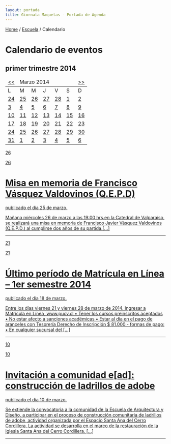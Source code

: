 ```yaml
---
layout: portada
title: Giornata Maquetas - Portada de Agenda
---
```


<div class='fila'>
  <div class='col-lg-5 col-lg-offset-6 col-md-6 col-md-offset-2 col-sm-12 col-sm-offset-1 col-xs-21 col-xs-offset-1'> <!-- breadcrumbs -->
    <p class='pizarra-oscuro breadcrumbs'><a href='{{ site.baseurl }}/pags/home'>Home</a> / <a href='#'>Escuela</a> / Calendario</p>
  </div>
</div> <!-- fin breadcrumbs -->

<div class='fila margen-inferior'>
  <div class='col-lg-17 col-lg-offset-6 col-md-12 col-md-offset-7 col-sm-10 col-sm-offset-8 col-xs-18 col-xs-offset-1'>
    <h1 class='titulo-articulo rojo-claro'>Calendario de eventos</h1>
    <div class='col-md-24 col-md-offset-0  col-sm-24 col-sm-offset-0 col-xs-22 col-xs-offset-0 margen-superior-xs'> <!-- subtítulo -->
      <h2 class='subtitulo-articulo gris-oscuro'>primer trimestre 2014</h2>
    </div>
  </div>
</div> <!-- fin descripcion y trimestre -->

<!--inicio calendario del mes -->
<div class='col-lg-4 col-lg-offset-2 col-md-4 col-md-offset-2 col-sm-7 col-sm-offset-1 col-xs-8 col-xs-offset-8 margen-inferior calendario-agenda-ead'>
	<div class="em-calendar-wrapper" id="em-calendar-196">
		<table class="em-calendar fondo-blanco">
			<thead>
				<tr>
					<td><a rel="nofollow" href="?ajaxCalendar=1&amp;mo=2&amp;yr=2014&amp;limit=3" class="em-calnav em-calnav-prev">&lt;&lt;</a></td>
					<td colspan="5" class="month_name">Marzo 2014</td>
					<td><a rel="nofollow" href="?ajaxCalendar=1&amp;mo=4&amp;yr=2014&amp;limit=3" class="em-calnav em-calnav-next">&gt;&gt;</a></td>
				</tr>
			</thead>
  			<tbody>
			    <tr class="days-names">
			      <td>L</td><td>M</td><td>M</td><td>J</td><td>V</td><td>S</td><td>D</td>
			    </tr>
    			<tr>
              	<td class="eventful-pre">
                    <a class='gris-blanco' title="Bob Seger, Gatlin Brothers, Justin Moore" href="http://demo.wp-events-plugin.com/events/2014-02-25/?limit=3">24</a>
                  </td>
                <td class="eventful-pre">
                    <a class='gris-blanco' title="Bob Seger, Gatlin Brothers, Justin Moore" href="http://demo.wp-events-plugin.com/events/2014-02-25/?limit=3">25</a>
                  </td>
                <td class="eventful-pre">
                    <a class='gris-blanco' title="Bob Seger, Gatlin Brothers, Justin Moore" href="http://demo.wp-events-plugin.com/events/2014-02-25/?limit=3">26</a>
                  </td>
                <td class="eventful-pre">
                    <a class='gris-blanco' title="Bob Seger, Gatlin Brothers, Justin Moore" href="http://demo.wp-events-plugin.com/events/2014-02-25/?limit=3">27</a>
                  </td>
                <td class="eventful-pre">
                    <a class='gris-blanco' title="Bob Seger, Gatlin Brothers, Justin Moore" href="http://demo.wp-events-plugin.com/events/2014-02-25/?limit=3">28</a>
                  </td>
                <td class="eventful">
                    <a class='gris' title="Bob Seger, Gatlin Brothers, Justin Moore" href="http://demo.wp-events-plugin.com/events/2014-02-25/?limit=3">1</a>
                  </td>
                <td class="eventful">
                    <a class='gris' title="Bob Seger, Gatlin Brothers, Justin Moore" href="http://demo.wp-events-plugin.com/events/2014-02-25/?limit=3">2</a>
                </td>
        		</tr><tr>       
        		<td class="eventful">
                    <a class='gris' title="Bob Seger, Gatlin Brothers, Justin Moore" href="http://demo.wp-events-plugin.com/events/2014-02-25/?limit=3">3</a>
                  </td>
                <td class="eventful">
                    <a class='gris' title="Bob Seger, Gatlin Brothers, Justin Moore" href="http://demo.wp-events-plugin.com/events/2014-02-25/?limit=3">4</a>
                  </td>
                <td class="eventful">
                    <a class='gris' title="Bob Seger, Gatlin Brothers, Justin Moore" href="http://demo.wp-events-plugin.com/events/2014-02-25/?limit=3">5</a>
                  </td>
                <td class="eventful">
                    <a class='gris' title="Bob Seger, Gatlin Brothers, Justin Moore" href="http://demo.wp-events-plugin.com/events/2014-02-25/?limit=3">6</a>
                  </td>
                <td class="eventful">
                    <a class='gris' title="Bob Seger, Gatlin Brothers, Justin Moore" href="http://demo.wp-events-plugin.com/events/2014-02-25/?limit=3">7</a>
                  </td>
                <td class="eventful">
                    <a class='gris' title="Bob Seger, Gatlin Brothers, Justin Moore" href="http://demo.wp-events-plugin.com/events/2014-02-25/?limit=3">8</a>
                  </td>
                <td class="eventful">
                    <a class='gris' title="Bob Seger, Gatlin Brothers, Justin Moore" href="http://demo.wp-events-plugin.com/events/2014-02-25/?limit=3">9</a>
                  </td>
        		</tr><tr>       
        		<td class="eventful">
                    <a class='rojo' title="Bob Seger, Gatlin Brothers, Justin Moore" href="http://demo.wp-events-plugin.com/events/2014-02-25/?limit=3">10</a>
                  </td>
                <td class="eventful">
                    <a class='gris' title="Bob Seger, Gatlin Brothers, Justin Moore" href="http://demo.wp-events-plugin.com/events/2014-02-25/?limit=3">11</a>
                  </td>
                <td class="eventful">
                    <a class='gris' title="Bob Seger, Gatlin Brothers, Justin Moore" href="http://demo.wp-events-plugin.com/events/2014-02-25/?limit=3">12</a>
                  </td>
                <td class="eventful">
                    <a class='gris' title="Bob Seger, Gatlin Brothers, Justin Moore" href="http://demo.wp-events-plugin.com/events/2014-02-25/?limit=3">13</a>
                  </td>
                <td class="eventful">
                    <a class='gris' title="Bob Seger, Gatlin Brothers, Justin Moore" href="http://demo.wp-events-plugin.com/events/2014-02-25/?limit=3">14</a>
                  </td>
                <td class="eventful">
                    <a class='gris' title="Bob Seger, Gatlin Brothers, Justin Moore" href="http://demo.wp-events-plugin.com/events/2014-02-25/?limit=3">15</a>
                  </td>
                <td class="eventful">
                    <a class='gris' title="Bob Seger, Gatlin Brothers, Justin Moore" href="http://demo.wp-events-plugin.com/events/2014-02-25/?limit=3">16</a>
                  </td>
        		</tr><tr>       
        		<td class="eventful">
                    <a class='gris' title="Bob Seger, Gatlin Brothers, Justin Moore" href="http://demo.wp-events-plugin.com/events/2014-02-25/?limit=3">17</a>
                  </td>
                <td class="eventful">
                    <a class='gris' title="Bob Seger, Gatlin Brothers, Justin Moore" href="http://demo.wp-events-plugin.com/events/2014-02-25/?limit=3">18</a>
                  </td>
                <td class="eventful">
                    <a class='gris' title="Bob Seger, Gatlin Brothers, Justin Moore" href="http://demo.wp-events-plugin.com/events/2014-02-25/?limit=3">19</a>
                  </td>
                <td class="eventful">
                    <a class='gris' title="Bob Seger, Gatlin Brothers, Justin Moore" href="http://demo.wp-events-plugin.com/events/2014-02-25/?limit=3">20</a>
                  </td>
                <td class="eventful">
                    <a class='rojo' title="Bob Seger, Gatlin Brothers, Justin Moore" href="http://demo.wp-events-plugin.com/events/2014-02-25/?limit=3">21</a>
                  </td>
                <td class="eventful">
                    <a class='gris' title="Bob Seger, Gatlin Brothers, Justin Moore" href="http://demo.wp-events-plugin.com/events/2014-02-25/?limit=3">22</a>
                  </td>
                <td class="eventful">
                    <a class='gris' title="Bob Seger, Gatlin Brothers, Justin Moore" href="http://demo.wp-events-plugin.com/events/2014-02-25/?limit=3">23</a>
                  </td>
        		</tr><tr> 
        		<td class="eventful">
                    <a class='gris' title="Bob Seger, Gatlin Brothers, Justin Moore" href="http://demo.wp-events-plugin.com/events/2014-02-25/?limit=3">24</a>
                  </td>
                <td class="eventful">
                    <a class='gris' title="Bob Seger, Gatlin Brothers, Justin Moore" href="http://demo.wp-events-plugin.com/events/2014-02-25/?limit=3">25</a>
                  </td>
                <td class="eventful">
                    <a class='rojo' title="Bob Seger, Gatlin Brothers, Justin Moore" href="http://demo.wp-events-plugin.com/events/2014-02-25/?limit=3">26</a>
                  </td>
                <td class="eventful">
                    <a class='gris' title="Bob Seger, Gatlin Brothers, Justin Moore" href="http://demo.wp-events-plugin.com/events/2014-02-25/?limit=3">27</a>
                  </td>
                <td class="eventful-today">
                    <a class='gris' title="Bob Seger, Gatlin Brothers, Justin Moore" href="http://demo.wp-events-plugin.com/events/2014-02-25/?limit=3">28</a>
                  </td>
                <td class="eventful">
                    <a class='gris' title="Bob Seger, Gatlin Brothers, Justin Moore" href="http://demo.wp-events-plugin.com/events/2014-02-25/?limit=3">29</a>
                  </td>
                <td class="eventful">
                    <a class='gris' title="Bob Seger, Gatlin Brothers, Justin Moore" href="http://demo.wp-events-plugin.com/events/2014-02-25/?limit=3">30</a>
                  </td>
        		</tr><tr>
                <td class="eventful">
                    <a class='gris' title="Bob Seger, Gatlin Brothers, Justin Moore" href="http://demo.wp-events-plugin.com/events/2014-02-25/?limit=3">31</a>
                  </td>
                <td class="eventful">
                    <a class='gris-blanco' title="Bob Seger, Gatlin Brothers, Justin Moore" href="http://demo.wp-events-plugin.com/events/2014-02-25/?limit=3">1</a>
                  </td>
                <td class="eventful">
                    <a class='gris-blanco' title="Bob Seger, Gatlin Brothers, Justin Moore" href="http://demo.wp-events-plugin.com/events/2014-02-25/?limit=3">2</a>
                  </td>
                <td class="eventful">
                    <a class='gris-blanco' title="Bob Seger, Gatlin Brothers, Justin Moore" href="http://demo.wp-events-plugin.com/events/2014-02-25/?limit=3">3</a>
                  </td>
                <td class="eventful">
                    <a class='gris-blanco' title="Bob Seger, Gatlin Brothers, Justin Moore" href="http://demo.wp-events-plugin.com/events/2014-02-25/?limit=3">4</a>
                  </td>
                <td class="eventful">
                    <a class='gris-blanco' title="Bob Seger, Gatlin Brothers, Justin Moore" href="http://demo.wp-events-plugin.com/events/2014-02-25/?limit=3">5</a>
                  </td>
                <td class="eventful">
                    <a class='gris-blanco' title="Bob Seger, Gatlin Brothers, Justin Moore" href="http://demo.wp-events-plugin.com/events/2014-02-25/?limit=3">6</a>
                  </td>
            </tr>
  			</tbody>
		</table>
	</div>
</div> <!-- fin calendario del mes -->
<!-- inicio eventos del mes -->
<div class='col-lg-10 col-lg-offset-0 col-md-8 col-md-offset-1 col-sm-14 col-sm-offset-0 col-xs-18 col-xs-offset-3 lista-articulos-agenda-ead'>
  <div class='fila margen-inferior'> <!-- noticia uno -->
    <a href='#'>
      <div class='col-lg-24 col-md-24 col-sm-24 col-xs-24 caja-articulo-agenda-ead'>
        <div class='col-lg-4 oculto-md col-xs-6'>
          <p class='dia-evento'>26</p>
        </div>
        <div class='oculto-lg col-md-5 col-md-offset-1 oculto-sm oculto-xs'>
          <p class='dia-evento md'>26</p>
        </div>
        <div class='fila'>
        <div class='col-lg-19 col-lg-offset-1 col-md-18 col-md-offset-0 col-sm-17 col-sm-offset-0 col-xs-16 col-xs-offset-0 margen-superior-xs'>
          <h1 class='rojo-opuesto delgado'>Misa en memoria de Francisco Vásquez Valdovinos (Q.E.P.D)</h1>
          <p class='datos-publicacion'>publicado el día <span class='rojo'>25 de marzo.</span></p>
        </div>
      </div>
          <div class='col-lg-19 col-lg-offset-5 col-md-22 col-md-offset-1 col-sm-22 col-sm-offset-1 col-xs-22 col-xs-offset-1'>
            <p>Mañana miércoles 26 de marzo a las 19:00 hrs.en la Catedral de Valparaíso, se realizará una misa en memoria de Francisco Javier Vásquez Valdovinos (Q.E.P.D.) al cumplirse dos años de su partida.[...]</p>
          </div>
        <span class='derecha ico-cruz ico-lg'></span>
      </div>
      <hr>
    </a>
  </div> <!-- fin noticia uno -->
  <div class='fila margen-inferior'> <!-- noticia dos -->
    <a href='{{ site.baseurl }}/pags/articulo-agenda'>
      <div class='col-lg-24 col-md-24 col-sm-24 col-xs-24 caja-articulo-agenda-ead'>
        <div class='col-lg-4 oculto-md col-xs-6'>
          <p class='dia-evento'>21</p>
        </div>
        <div class='oculto-lg col-md-5 col-md-offset-1 oculto-sm oculto-xs'>
          <p class='dia-evento md'>21</p>
        </div>
        <div class='fila'>
        <div class='col-lg-19 col-lg-offset-1 col-md-18 col-md-offset-0 col-sm-17 col-sm-offset-0 col-xs-16 col-xs-offset-0 margen-superior-xs'>
          <h1 class="rojo-opuesto delgado">Último período de Matrícula en Línea – 1er semestre 2014</h1>
          <p class='datos-publicacion'>publicado el día <span class='rojo'>18 de marzo.</span></p>
        </div>
      </div>
          <div class='col-lg-19 col-lg-offset-5 col-md-22 col-md-offset-1 col-sm-22 col-sm-offset-1 col-xs-22 col-xs-offset-1'>
            <p>Entre los días viernes 21 y viernes 28 de marzo de 2014. Ingresar a Matrícula en Línea, www.pucv.cl • Tener los cursos preinscritos aceptados • No estar afecto a sanciones académicas • Estar al día en el pago de aranceles con Tesorería Derecho de Inscripción $ 81.000.- formas de pago: • En cualquier sucursal del [...]</p>
          </div>
        <span class='derecha ico-cruz ico-lg'></span>
      </div>
      <hr>
    </a>
  </div> <!-- fin noticia dos -->
  <div class='fila margen-inferior'> <!-- noticia tres -->
    <a href='#'>
      <div class='col-lg-24 col-md-24 col-sm-24 col-xs-24 caja-articulo-agenda-ead'>
        <div class='col-lg-4 oculto-md col-xs-6'>
          <p class='dia-evento'>10</p>
        </div>
        <div class='oculto-lg col-md-5 col-md-offset-1 oculto-sm oculto-xs'>
          <p class='dia-evento md'>10</p>
        </div>
        <div class='fila'>
        <div class='col-lg-19 col-lg-offset-1 col-md-18 col-md-offset-0 col-sm-17 col-sm-offset-0 col-xs-16 col-xs-offset-0 margen-superior-xs'>
          <h1 class='rojo-opuesto delgado'>Invitación a comunidad e[ad]: construcción de ladrillos de adobe</h1>
          <p class='datos-publicacion'>publicado el día <span class='rojo'>10 de marzo.</span></p>
        </div>
      </div>
          <div class='col-lg-19 col-lg-offset-5 col-md-22 col-md-offset-1 col-sm-22 col-sm-offset-1 col-xs-22 col-xs-offset-1'>
            <p>Se extiende la convocatoria a la comunidad de la Escuela de Arquitectura y Diseño, a participar en el proceso de construcción comunitaria de ladrillos de adobe, actividad organizada por el Espacio Santa Ana del Cerro Cordillera. La actividad se desarrolla en el marco de la restauración de la Iglesia Santa Ana del Cerro Cordillera. [...]</p>
          </div>
        <span class='derecha ico-cruz ico-lg'></span>
      </div>
      <hr>
    </a>
  </div> <!-- fin noticia tres -->
</div> <!-- fin eventos del mes -->


